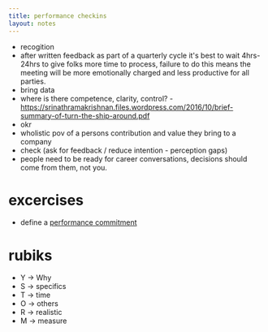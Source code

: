 ```yaml
---
title: performance checkins
layout: notes
---
```


- recogition
- after written feedback as part of a quarterly cycle it's best to wait 4hrs-24hrs to give folks more time to process, failure to do this means the meeting will be more emotionally charged and less productive for all parties.
- bring data
- where is there competence, clarity, control? - https://srinathramakrishnan.files.wordpress.com/2016/10/brief-summary-of-turn-the-ship-around.pdf
- okr
- wholistic pov of a persons contribution and value they bring to a company
- check (ask for feedback / reduce intention - perception gaps)
- people need to be ready for career conversations, decisions should come from them, not you.

# excercises
- define a [performance commitment](../performance-commitment)


# rubiks

- Y -> Why
- S -> specifics
- T -> time
- O -> others
- R -> realistic
- M -> measure
